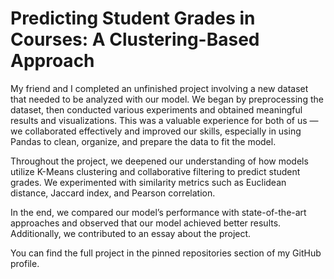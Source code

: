 # Predicting Student Grades in Courses: A Clustering-Based Approach
My friend and I completed an unfinished project involving a new dataset that needed to be analyzed with our model. We began by preprocessing the dataset, then conducted various experiments and obtained meaningful results and visualizations. This was a valuable experience for both of us — we collaborated effectively and improved our skills, especially in using Pandas to clean, organize, and prepare the data to fit the model.

Throughout the project, we deepened our understanding of how models utilize K-Means clustering and collaborative filtering to predict student grades. We experimented with similarity metrics such as Euclidean distance, Jaccard index, and Pearson correlation.

In the end, we compared our model’s performance with state-of-the-art approaches and observed that our model achieved better results. Additionally, we contributed to an essay about the project. 

You can find the full project in the pinned repositories section of my GitHub profile.
